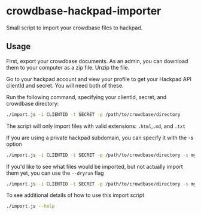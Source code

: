 crowdbase-hackpad-importer
==========================

Small script to import your crowdbase files to hackpad.

## Usage
First, export your crowdbase documents. As an admin, you can download them to your computer as a zip file. Unzip the file.

Go to your hackpad account and view your profile to get your Hackpad API clientId and secret. You will need both of these.

Run the following command, specifying your clientId, secret, and crowdbase directory:
```bash
./import.js -i CLIENTID -t SECRET -p /path/to/crowdbase/directory
```

The script will only import files with valid extensions: `.html`,`.md`, and `.txt` 

If you are using a private hackpad subdomain, you can specify it with the -s option
```bash
./import.js -i CLIENTID -t SECRET -p /path/to/crowdbase/directory -s mycompany.hackpad.com
```

If you'd like to see what files would be imported, but not actually import them yet, you can use the `--dryrun` flag
```bash
./import.js -i CLIENTID -t SECRET -p /path/to/crowdbase/directory -s mycompany.hackpad.com --dryrun
```


To see additional details of how to use this import script
```bash
./import.js --help
```
